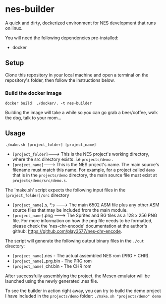 # nes-builder
A quick and dirty, dockerized environment for NES development that runs on linux.

You will need the following dependencies pre-installed:


* docker

## Setup

Clone this repository in your local machine and open a terminal on the repository's folder, then follow the instructions below.

### Build the docker image
```
docker build  ./docker/. -t nes-builder
```
Building the image will take a while so you can go grab a beer/coffee, walk the dog, talk to your mom...

## Usage

`./make.sh [project_folder] [project_name]`


* `[project_folder]`---> This is the NES project's working directory, where the src directory exists .i.e `projects/demo` .
* `[project_name]`---> This is the NES project's name. The main source's filename must match this name. For example, for a 
project called `demo` that is in the `projects/demo` directory, the main source file must exist at `projects/demo/src/demo.s`.

The 'make.sh' script expects the following input files in the `[project_folder]/src` directory
* `[project_name]`.s, *.s ---> The main 6502 ASM file plus any other ASM source files that may be included from the main module.
* `[project_name]`.png ---> The Sprites and BG tiles as a 128 x 256 PNG file. For more information on how the png file needs to be formatted, please check the 'nes-chr-encode' documentation at the author's github: https://github.com/play3577/nes-chr-encode.


The script will generate the following output binary files in the `./out` directory:
* `[project_name]`.nes     - The actual assembled NES rom (PRG + CHR).
* `[project_name]`_prg.bin - The PRG rom
* `[project_name]`_chr.bin - The CHR rom

After successfully assemblying the project, the Mesen emulator will be launched using the newly generated .nes file.

To see the builder in action right away, you can try to build the demo project I have included in the `projects/demo` folder:
`./make.sh "projects/demo" demo`
